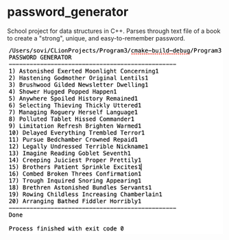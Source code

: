 # password_generator
School project for data structures in C++. Parses through text file of a book to create a "strong", unique, and easy-to-remember password. 

![Screenshot](/images/output.png)
